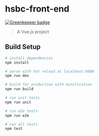 # hsbc-front-end

[![Greenkeeper badge](https://badges.greenkeeper.io/HKUST-VISLab/hsbc-front-end.svg)](https://greenkeeper.io/)

> A Vue.js project

## Build Setup

``` bash
# install dependencies
npm install

# serve with hot reload at localhost:8080
npm run dev

# build for production with minification
npm run build

# run unit tests
npm run unit

# run e2e tests
npm run e2e

# run all tests
npm test
```
